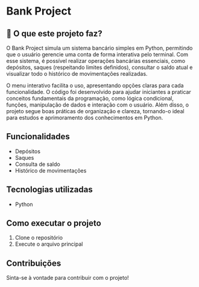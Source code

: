 # Bank Project

## 📝 O que este projeto faz?

O Bank Project simula um sistema bancário simples em Python, permitindo que o usuário gerencie uma conta de forma interativa pelo terminal. Com esse sistema, é possível realizar operações bancárias essenciais, como depósitos, saques (respeitando limites definidos), consultar o saldo atual e visualizar todo o histórico de movimentações realizadas.

O menu interativo facilita o uso, apresentando opções claras para cada funcionalidade. O código foi desenvolvido para ajudar iniciantes a praticar conceitos fundamentais da programação, como lógica condicional, funções, manipulação de dados e interação com o usuário. Além disso, o projeto segue boas práticas de organização e clareza, tornando-o ideal para estudos e aprimoramento dos conhecimentos em Python.

## Funcionalidades

- Depósitos
- Saques
- Consulta de saldo
- Histórico de movimentações

## Tecnologias utilizadas

- Python

## Como executar o projeto

1. Clone o repositório
2. Execute o arquivo principal

## Contribuições

Sinta-se à vontade para contribuir com o projeto!